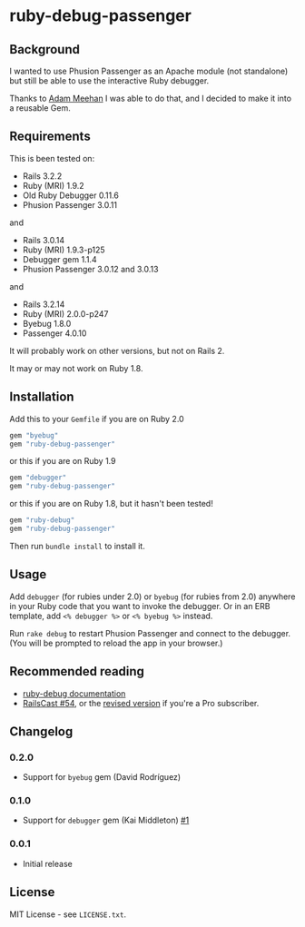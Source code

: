 # ruby-debug-passenger

## Background
I wanted to use Phusion Passenger as an Apache module (not standalone) but still
be able to use the interactive Ruby debugger.

Thanks to
[Adam Meehan](http://duckpunching.com/passenger-mod_rails-for-development-now-with-debugger)
I was able to do that, and I decided to make it into a reusable Gem.

## Requirements
This is been tested on:

* Rails 3.2.2
* Ruby (MRI) 1.9.2
* Old Ruby Debugger 0.11.6
* Phusion Passenger 3.0.11

and

* Rails 3.0.14
* Ruby (MRI) 1.9.3-p125
* Debugger gem 1.1.4
* Phusion Passenger 3.0.12 and 3.0.13

and

* Rails 3.2.14
* Ruby (MRI) 2.0.0-p247
* Byebug 1.8.0
* Passenger 4.0.10

It will probably work on other versions, but not on Rails 2.

It may or may not work on Ruby 1.8.

## Installation
Add this to your `Gemfile` if you are on Ruby 2.0

```ruby
gem "byebug"
gem "ruby-debug-passenger"
```

or this if you are on Ruby 1.9

```ruby
gem "debugger"
gem "ruby-debug-passenger"
```

or this if you are on Ruby 1.8, but it hasn't been tested!

```ruby
gem "ruby-debug"
gem "ruby-debug-passenger"
```

Then run `bundle install` to install it.

## Usage
Add `debugger` (for rubies under 2.0) or `byebug` (for rubies from 2.0) anywhere
in your Ruby code that you want to invoke the debugger. Or in an ERB template,
add `<% debugger %>` or `<% byebug %>` instead.

Run `rake debug` to restart Phusion Passenger and connect to the debugger. (You
will be prompted to reload the app in your browser.)

## Recommended reading
* [ruby-debug documentation](http://bashdb.sourceforge.net/ruby-debug.html)
* [RailsCast #54](http://railscasts.com/episodes/54-debugging-with-ruby-debug),
  or the [revised version](http://railscasts.com/episodes/54-debugging-ruby-revised)
  if you're a Pro subscriber.

## Changelog
### 0.2.0
* Support for `byebug` gem (David Rodríguez)

### 0.1.0
* Support for `debugger` gem (Kai Middleton) [#1](https://github.com/davejamesmiller/ruby-debug-passenger/pull/1)

### 0.0.1
* Initial release

## License
MIT License - see `LICENSE.txt`.
